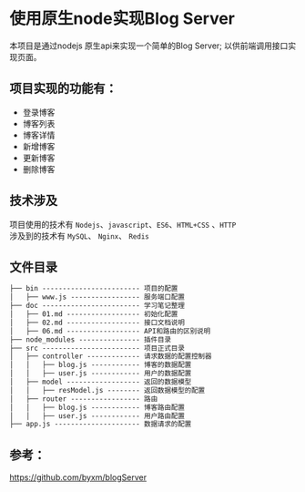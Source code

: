 
# 使用原生node实现Blog Server

 本项目是通过nodejs 原生api来实现一个简单的Blog Server; 以供前端调用接口实现页面。

## 项目实现的功能有：

* 登录博客
* 博客列表
* 博客详情
* 新增博客
* 更新博客
* 删除博客

## 技术涉及

项目使用的技术有 `Nodejs`、`javascript`、`ES6`、`HTML+CSS` 、`HTTP`  
涉及到的技术有 `MySQL`、 `Nginx`、 `Redis`

## 文件目录

```markdown
├── bin ------------------------ 项目的配置
│   ├── www.js ----------------- 服务端口配置
├── doc ------------------------ 学习笔记整理
│   ├── 01.md ------------------ 初始化配置
│   ├── 02.md ------------------ 接口文档说明
│   ├── 06.md ------------------ API和路由的区别说明
├── node_modules --------------- 插件目录
├── src ------------------------ 项目正式目录
│   ├── controller ------------- 请求数据的配置控制器
│   │   ├── blog.js ------------ 博客的数据配置
│   │   ├── user.js ------------ 用户的数据配置
│   ├── model ------------------ 返回的数据模型
│   │   ├── resModel.js -------- 返回数据模型的配置
│   ├── router ----------------- 路由
│   │   ├── blog.js ------------ 博客路由配置
│   │   ├── user.js ------------ 用户路由配置
├── app.js --------------------- 数据请求的配置
```

## 参考：

<https://github.com/byxm/blogServer>
